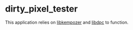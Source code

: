 # dirty_pixel_tester

This application relies on [libkempozer](https://github.com/bryanwofter/libkempozer) and [libdpc](https://github.com/varcessaro/dirty_pixel_checker_lib) to function.
